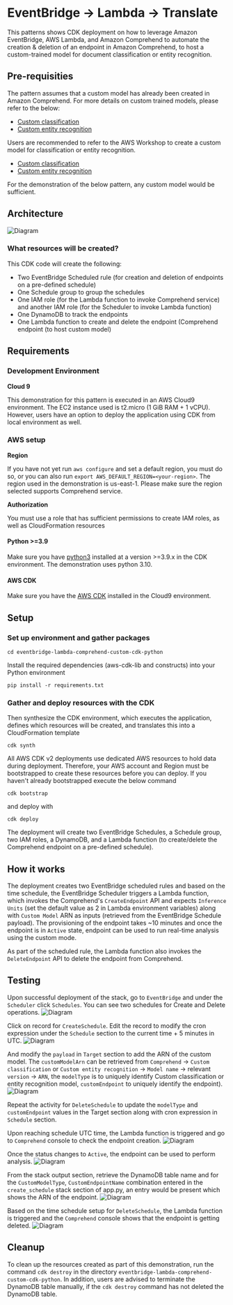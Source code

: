 # EventBridge -> Lambda -> Translate
This patterns shows CDK deployment on how to leverage Amazon EventBridge, AWS Lambda, and Amazon Comprehend to automate the creation & deletion of an endpoint in Amazon Comprehend, to host a custom-trained model for document classification or entity recognition. 

## Pre-requisities
The pattern assumes that a custom model has already been created in Amazon Comprehend.
For more details on custom trained models, please refer to the below:
* [Custom classification](https://docs.aws.amazon.com/comprehend/latest/dg/how-document-classification.html)
* [Custom entity recognition](https://docs.aws.amazon.com/comprehend/latest/dg/custom-entity-recognition.html)

Users are recommended to refer to the AWS Workshop to create a custom model for classification or entity recognition. 
* [Custom classification](https://catalog.workshops.aws/intelligent-document-processing/en-US/02-getting-started/module-1-doc-classification)
* [Custom entity recognition](https://catalog.workshops.aws/intelligent-document-processing/en-US/02-getting-started/module-3-doc-enrichment)

For the demonstration of the below pattern, any custom model would be sufficient.

## Architecture
![Diagram](src/architecture.jpg)

### What resources will be created?
This CDK code will create the following:
   - Two EventBridge Scheduled rule (for creation and deletion of endpoints on a pre-defined schedule)
   - One Schedule group to group the schedules
   - One IAM role (for the Lambda function to invoke Comprehend service) and another IAM role (for the Scheduler to invoke Lambda function)
   - One DynamoDB to track the endpoints
   - One Lambda function to create and delete the endpoint (Comprehend endpoint (to host custom model)

## Requirements

### Development Environment
**Cloud 9**

This demonstration for this pattern is executed in an AWS Cloud9 environment. The EC2 instance used is t2.micro (1 GiB RAM + 1 vCPU). However, users have an option to deploy the application using CDK from local environment as well.

### AWS setup
**Region**

If you have not yet run `aws configure` and set a default region, you must do so, or you can also run `export AWS_DEFAULT_REGION=<your-region>`. The region used in the demonstration is us-east-1. Please make sure the region selected supports Comprehend service.

**Authorization**

You must use a role that has sufficient permissions to create IAM roles, as well as CloudFormation resources

#### Python >=3.9
Make sure you have [python3](https://www.python.org/downloads/) installed at a version >=3.9.x in the CDK environment. The demonstration uses python 3.10.

#### AWS CDK
Make sure you have the [AWS CDK](https://docs.aws.amazon.com/cdk/v2/guide/getting_started.html#getting_started_install) installed in the Cloud9 environment.


## Setup

### Set up environment and gather packages

```
cd eventbridge-lambda-comprehend-custom-cdk-python
```

Install the required dependencies (aws-cdk-lib and constructs) into your Python environment 
```
pip install -r requirements.txt
```

### Gather and deploy resources with the CDK


Then synthesize the CDK environment, which executes the application, defines which resources will be created, and translates this into a CloudFormation template
```
cdk synth
```
All AWS CDK v2 deployments use dedicated AWS resources to hold data during deployment. Therefore, your AWS account and Region must be bootstrapped to create these resources before you can deploy. If you haven't already bootstrapped execute the below command
```
cdk bootstrap
```
and deploy with
```
cdk deploy
```

The deployment will create two EventBridge Schedules, a Schedule group, two IAM roles, a DynamoDB, and a Lambda function (to create/delete the Comprehend endpoint on a pre-defined schedule).

## How it works
The deployment creates two EventBridge scheduled rules and based on the time schedule, the EventBridge Scheduler triggers a Lambda function, which invokes the Comprehend's `CreateEndpoint` API  and expects `Inference Units` (set the default value as 2 in Lambda environment variables) along with `Custom Model` ARN as inputs (retrieved from the EventBridge Schedule payload). The provisioning of the endpoint takes ~10 minutes and once the endpoint is in `Active` state, endpoint can be used to run real-time analysis using the custom mode.

As part of the scheduled rule, the Lambda function also invokes the `DeleteEndpoint` API to delete the endpoint from Comprehend.


## Testing

Upon successful deployment of the stack, go to `EventBridge` and under the `Scheduler` click `Schedules`. You can see two schedules for Create and Delete operations.
![Diagram](src/Screenshot_1.png)


Click on record for `CreateSchedule`. Edit the record to modify the cron expression under the `Schedule` section to the current time + 5 minutes in UTC. 
![Diagram](src/Screenshot_2.png)

And modify the `payload` in `Target` section to add the ARN of the custom model. The `customModelArn` can be retrieved from `Comprehend` -> `Custom classification` or `Custom entity recognition` -> `Model name` -> relevant `version` -> `ARN`, the `modelType` is to  uniquely identify Custom classification or entity recognition model, `customEndpoint` to uniquely identify the endpoint).
![Diagram](src/Screenshot_7.png)

Repeat the activity for `DeleteSchedule` to update the `modelType` and `customEndpoint` values in the Target section along with cron expression in `Schedule` section.

Upon reaching schedule UTC time, the Lambda function is triggered and go to `Comprehend` console to check the endpoint creation. 
![Diagram](src/Screenshot_3.png)

Once the status changes to `Active`, the endpoint can be used to perform analysis.
![Diagram](src/Screenshot_4.png)

From the stack output section, retrieve the DynamoDB table name and for the `CustomModelType`, `CustomEndpointName` combination entered in the `create_schedule` stack section of app.py, an entry would be present which shows the ARN of the endpoint.
![Diagram](src/Screenshot_5.png)

Based on the time schedule setup for `DeleteSchedule`, the Lambda function is triggered and the `Comprehend` console shows that the endpoint is getting deleted.
![Diagram](src/Screenshot_6.png)

## Cleanup
To clean up the resources created as part of this demonstration, run the command `cdk destroy` in the directory `eventbridge-lambda-comprehend-custom-cdk-python`. In addition, users are advised to terminate the DynamoDB table manually, if the `cdk destroy` command has not deleted the DynamoDB table.

